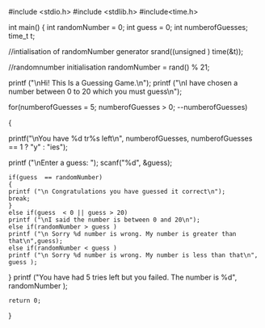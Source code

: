#include <stdio.h>
#include <stdlib.h>
#include<time.h>

int main()
{
int randomNumber = 0;
int guess = 0;
int numberofGuesses;
time_t t;

//intialisation of randomNumber generator
srand((unsigned ) time(&t));

//randomnumber initialisation
randomNumber = rand() % 21;

printf ("\nHi! This Is a Guessing Game.\n");
printf ("\nI have chosen a number between 0 to 20 which you must guess\n");


for(numberofGuesses = 5; numberofGuesses > 0; --numberofGuesses)

{

printf("\nYou have %d tr%s left\n", numberofGuesses, numberofGuesses == 1 ? "y" : "ies");

printf ("\nEnter a guess: ");
scanf("%d", &guess);

    if(guess  == randomNumber)
    {
    printf ("\n Congratulations you have guessed it correct\n");
    break;
    }
    else if(guess  < 0 || guess > 20)
    printf ("\nI said the number is between 0 and 20\n");
    else if(randomNumber > guess )
    printf ("\n Sorry %d number is wrong. My number is greater than that\n",guess);
    else if(randomNumber < guess )
    printf ("\n Sorry %d number is wrong. My number is less than that\n", guess );
     
}
printf ("You have had 5 tries left but you failed. The number is %d", randomNumber );


    return 0;
}
